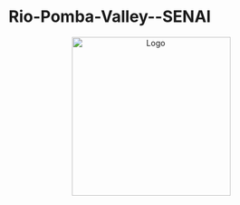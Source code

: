 # Rio-Pomba-Valley--SENAI

<p align="center">
    <img src="https://lh6.googleusercontent.com/proxy/qQbvb0Tf0mQZ5M6MFkiAxKJCfQ5hVANy2leKNGJ1BgqsfwBf_ukHRhFKMc1_CrvNrlgiDNNiMkrKFvBKGC_EjgftmE-PV9tQJJXoNf_OsykkYwtITGWh0Z3AucUSRO7teA1kCQ" width="280px" height="280px" alt="Logo">
